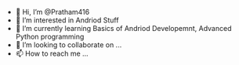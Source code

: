 - 👋 Hi, I’m @Pratham416
- 👀 I’m interested in Andriod Stuff
- 🌱 I’m currently learning Basics of Andriod Developemnt, Advanced Python programming
- 💞️ I’m looking to collaborate on ...
- 📫 How to reach me ...

<!---
Pratham416/Pratham416 is a ✨ special ✨ repository because its `README.md` (this file) appears on your GitHub profile.
You can click the Preview link to take a look at your changes.
--->

